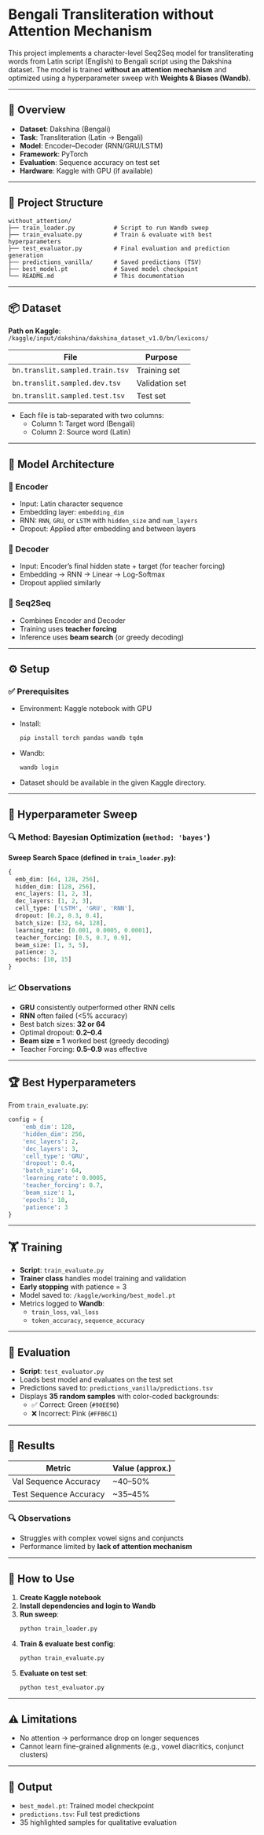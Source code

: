 # Bengali Transliteration without Attention Mechanism

This project implements a character-level Seq2Seq model for transliterating words from Latin script (English) to Bengali script using the Dakshina dataset. The model is trained **without an attention mechanism** and optimized using a hyperparameter sweep with **Weights & Biases (Wandb)**.

---

## 🔧 Overview

- **Dataset**: Dakshina (Bengali)
- **Task**: Transliteration (Latin → Bengali)
- **Model**: Encoder–Decoder (RNN/GRU/LSTM)
- **Framework**: PyTorch
- **Evaluation**: Sequence accuracy on test set
- **Hardware**: Kaggle with GPU (if available)

---

## 📁 Project Structure

```
without_attention/
├── train_loader.py           # Script to run Wandb sweep
├── train_evaluate.py         # Train & evaluate with best hyperparameters
├── test_evaluator.py         # Final evaluation and prediction generation
├── predictions_vanilla/      # Saved predictions (TSV)
├── best_model.pt             # Saved model checkpoint
└── README.md                 # This documentation
```

---

## 📦 Dataset

**Path on Kaggle**:  
`/kaggle/input/dakshina/dakshina_dataset_v1.0/bn/lexicons/`

| File | Purpose |
|------|---------|
| `bn.translit.sampled.train.tsv` | Training set |
| `bn.translit.sampled.dev.tsv`   | Validation set |
| `bn.translit.sampled.test.tsv`  | Test set |

- Each file is tab-separated with two columns:
  - Column 1: Target word (Bengali)
  - Column 2: Source word (Latin)

---

## 🧠 Model Architecture

### 🔹 Encoder
- Input: Latin character sequence
- Embedding layer: `embedding_dim`
- RNN: `RNN`, `GRU`, or `LSTM` with `hidden_size` and `num_layers`
- Dropout: Applied after embedding and between layers

### 🔹 Decoder
- Input: Encoder’s final hidden state + target (for teacher forcing)
- Embedding → RNN → Linear → Log-Softmax
- Dropout applied similarly

### 🔹 Seq2Seq
- Combines Encoder and Decoder
- Training uses **teacher forcing**
- Inference uses **beam search** (or greedy decoding)

---

## ⚙️ Setup

### ✅ Prerequisites

- Environment: Kaggle notebook with GPU
- Install:
  ```bash
  pip install torch pandas wandb tqdm
  ```

- Wandb:
  ```bash
  wandb login
  ```

- Dataset should be available in the given Kaggle directory.

---

## 🧪 Hyperparameter Sweep

### 🔍 Method: Bayesian Optimization (`method: 'bayes'`)

**Sweep Search Space (defined in `train_loader.py`):**
```python
{
  emb_dim: [64, 128, 256],
  hidden_dim: [128, 256],
  enc_layers: [1, 2, 3],
  dec_layers: [1, 2, 3],
  cell_type: ['LSTM', 'GRU', 'RNN'],
  dropout: [0.2, 0.3, 0.4],
  batch_size: [32, 64, 128],
  learning_rate: [0.001, 0.0005, 0.0001],
  teacher_forcing: [0.5, 0.7, 0.9],
  beam_size: [1, 3, 5],
  patience: 3,
  epochs: [10, 15]
}
```

### 📈 Observations

- **GRU** consistently outperformed other RNN cells
- **RNN** often failed (<5% accuracy)
- Best batch sizes: **32 or 64**
- Optimal dropout: **0.2–0.4**
- **Beam size = 1** worked best (greedy decoding)
- Teacher Forcing: **0.5–0.9** was effective

---

## 🏆 Best Hyperparameters

From `train_evaluate.py`:

```python
config = {
    'emb_dim': 128,
    'hidden_dim': 256,
    'enc_layers': 2,
    'dec_layers': 3,
    'cell_type': 'GRU',
    'dropout': 0.4,
    'batch_size': 64,
    'learning_rate': 0.0005,
    'teacher_forcing': 0.7,
    'beam_size': 1,
    'epochs': 10,
    'patience': 3
}
```

---

## 🏋️ Training

- **Script**: `train_evaluate.py`
- **Trainer class** handles model training and validation
- **Early stopping** with patience = 3
- Model saved to: `/kaggle/working/best_model.pt`
- Metrics logged to **Wandb**:
  - `train_loss`, `val_loss`
  - `token_accuracy`, `sequence_accuracy`

---

## 🧾 Evaluation

- **Script**: `test_evaluator.py`
- Loads best model and evaluates on the test set
- Predictions saved to: `predictions_vanilla/predictions.tsv`
- Displays **35 random samples** with color-coded backgrounds:
  - ✅ Correct: Green (`#90EE90`)
  - ❌ Incorrect: Pink (`#FFB6C1`)

---

## 🎯 Results

| Metric              | Value (approx.) |
|---------------------|-----------------|
| Val Sequence Accuracy | ~40–50%         |
| Test Sequence Accuracy | ~35–45%         |

### 🔍 Observations
- Struggles with complex vowel signs and conjuncts
- Performance limited by **lack of attention mechanism**

---

## 📌 How to Use

1. **Create Kaggle notebook**
2. **Install dependencies and login to Wandb**
3. **Run sweep**:
   ```bash
   python train_loader.py
   ```
4. **Train & evaluate best config**:
   ```bash
   python train_evaluate.py
   ```
5. **Evaluate on test set**:
   ```bash
   python test_evaluator.py
   ```

---

## ⚠️ Limitations

- No attention → performance drop on longer sequences
- Cannot learn fine-grained alignments (e.g., vowel diacritics, conjunct clusters)

---

## 📂 Output

- `best_model.pt`: Trained model checkpoint
- `predictions.tsv`: Full test predictions
- 35 highlighted samples for qualitative evaluation
